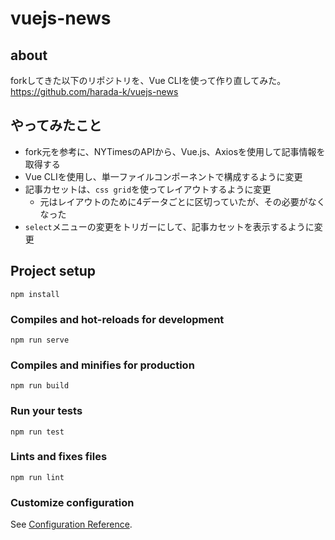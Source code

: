# vuejs-news

## about
forkしてきた以下のリポジトリを、Vue CLIを使って作り直してみた。  
https://github.com/harada-k/vuejs-news

## やってみたこと
- fork元を参考に、NYTimesのAPIから、Vue.js、Axiosを使用して記事情報を取得する
- Vue CLIを使用し、単一ファイルコンポーネントで構成するように変更
- 記事カセットは、`css grid`を使ってレイアウトするように変更
    - 元はレイアウトのために4データごとに区切っていたが、その必要がなくなった
- `select`メニューの変更をトリガーにして、記事カセットを表示するように変更

## Project setup
```
npm install
```

### Compiles and hot-reloads for development
```
npm run serve
```

### Compiles and minifies for production
```
npm run build
```

### Run your tests
```
npm run test
```

### Lints and fixes files
```
npm run lint
```

### Customize configuration
See [Configuration Reference](https://cli.vuejs.org/config/).

